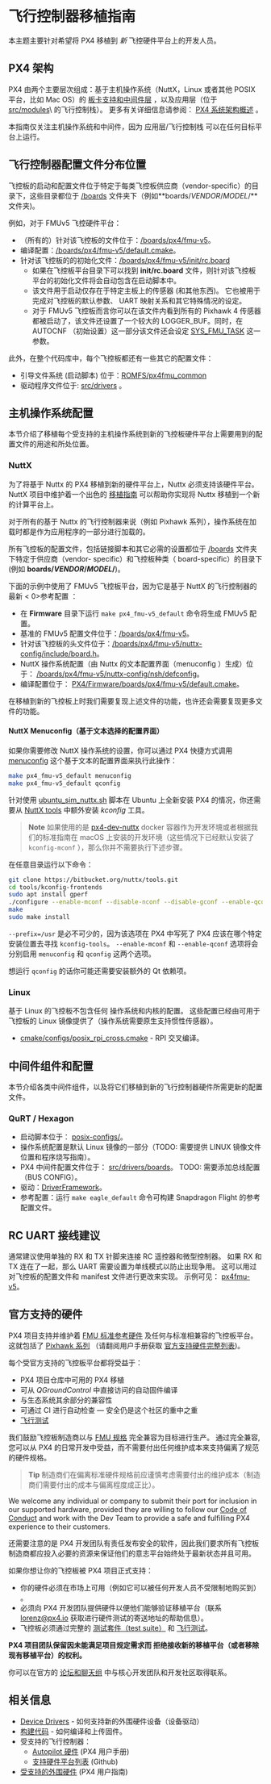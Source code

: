 # 飞行控制器移植指南

本主题主要针对希望将 PX4 移植到 *新* 飞控硬件平台上的开发人员。

## PX4 架构

PX4 由两个主要层次组成：基于主机操作系统（NuttX，Linux 或者其他 POSIX 平台，比如 Mac OS）的 [板卡支持和中间件层](../middleware/README.md) ，以及应用层（位于 [src/modules](https://github.com/PX4/Firmware/tree/master/src/modules)\ 的飞行控制栈）。 更多有关详细信息请参阅： [PX4 系统架构概述](../concept/architecture.md) 。

本指南仅关注主机操作系统和中间件，因为 应用层/飞行控制栈 可以在任何目标平台上运行。

## 飞行控制器配置文件分布位置

飞控板的启动和配置文件位于特定于每类飞控板供应商（vendor-specific）的目录下，这些目录都位于 [/boards](https://github.com/PX4/Firmware/tree/master/boards/) 文件夹下（例如**boards/*VENDOR*/*MODEL*/**文件夹)。

例如，对于 FMUv5 飞控硬件平台：

* （所有的）针对该飞控板的文件位于：[/boards/px4/fmu-v5](https://github.com/PX4/Firmware/tree/master/boards/px4/fmu-v5)。 
* 编译配置：[/boards/px4/fmu-v5/default.cmake](https://github.com/PX4/Firmware/blob/master/boards/px4/fmu-v5/default.cmake)。
* 针对该飞控板的的初始化文件：[/boards/px4/fmu-v5/init/rc.board](https://github.com/PX4/Firmware/blob/master/boards/px4/fmu-v5/init/rc.board) 
  * 如果在飞控板平台目录下可以找到 **init/rc.board** 文件，则针对该飞控板平台的初始化文件将会自动包含在启动脚本中。
  * 该文件用于启动仅存在于特定主板上的传感器 (和其他东西)。 它也被用于完成对飞控板的默认参数、 UART 映射关系和其它特殊情况的设定。
  * 对于 FMUv5 飞控板而言你可以在该文件内看到所有的 Pixhawk 4 传感器都被启动了，该文件还设置了一个较大的 LOGGER_BUF。同时，在 AUTOCNF （初始设置）这一部分该文件还会设定 [SYS_FMU_TASK](../advanced/parameter_reference.md#SYS_FMU_TASK) 这一参数。

此外，在整个代码库中，每个飞控板都还有一些其它的配置文件：

* 引导文件系统 (启动脚本) 位于：[ROMFS/px4fmu\_common](https://github.com/PX4/Firmware/tree/master/ROMFS/px4fmu_common)
* 驱动程序文件位于: [src/drivers](https://github.com/PX4/Firmware/tree/master/src/drivers) 。

## 主机操作系统配置

本节介绍了移植每个受支持的主机操作系统到新的飞控板硬件平台上需要用到的配置文件的用途和所处位置。

### NuttX

为了将基于 Nuttx 的 PX4 移植到新的硬件平台上，Nuttx 必须支持该硬件平台。 NuttX 项目中维护着一个出色的 [移植指南](http://www.nuttx.org/Documentation/NuttxPortingGuide.html) 可以帮助你实现将 Nuttx 移植到一个新的计算平台上。

对于所有的基于 Nuttx 的飞行控制器来说（例如 Pixhawk 系列），操作系统在加载时都是作为应用程序的一部分进行加载的。

所有飞控板的配置文件，包括链接脚本和其它必需的设置都位于 [/boards](https://github.com/PX4/Firmware/tree/master/boards/) 文件夹下特定于供应商（vendor- specific）和飞控板种类（ board-specific）的目录下 (例如 **boards/*VENDOR*/*MODEL*/**)。

下面的示例中使用了 FMUv5 飞控板平台，因为它是基于 NuttX 的飞行控制器的最新 < 0>参考配置 </a0 >：

* 在 **Firmware** 目录下运行 `make px4_fmu-v5_default` 命令将生成 FMUv5 配置。
* 基准的 FMUv5 配置文件位于：[/boards/px4/fmu-v5](https://github.com/PX4/Firmware/tree/master/boards/px4/fmu-v5)。
* 针对该飞控板的头文件位于：[/boards/px4/fmu-v5/nuttx-config/include/board.h](https://github.com/PX4/Firmware/blob/master/boards/px4/fmu-v5/nuttx-config/include/board.h)。 
* NuttX 操作系统配置（由 Nuttx 的文本配置界面（menuconfig ）生成）位于： [/boards/px4/fmu-v5/nuttx-config/nsh/defconfig](https://github.com/PX4/Firmware/blob/master/boards/px4/fmu-v5/nuttx-config/nsh/defconfig)。
* 编译配置位于： [PX4/Firmware/boards/px4/fmu-v5/default.cmake](https://github.com/PX4/Firmware/blob/master/boards/px4/fmu-v5/default.cmake)。

在移植到新的飞控板上时我们需要复现上述文件的功能，也许还会需要复现更多文件的功能。

#### NuttX Menuconfig（基于文本选择的配置界面）

如果你需要修改 NuttX 操作系统的设置，你可以通过 PX4 快捷方式调用 [menuconfig](https://bitbucket.org/nuttx/nuttx) 这个基于文本的配置界面来执行此操作：

```sh
make px4_fmu-v5_default menuconfig
make px4_fmu-v5_default qconfig
```

针对使用 [ubuntu_sim_nuttx.sh](https://raw.githubusercontent.com/PX4/Devguide/master/build_scripts/ubuntu_sim_nuttx.sh) 脚本在 Ubuntu 上全新安装 PX4 的情况，你还需要从 [NuttX tools](https://bitbucket.org/nuttx/tools/src/master/) 中额外安装 *kconfig* 工具。

> **Note** 如果使用的是 [px4-dev-nuttx](https://hub.docker.com/r/px4io/px4-dev-nuttx/) docker 容器作为开发环境或者根据我们的标准指南在 macOS 上安装的开发环境（这些情况下已经默认安装了 `kconfig-mconf` ），那么你并不需要执行下述步骤。

在任意目录运行以下命令：

```sh
git clone https://bitbucket.org/nuttx/tools.git
cd tools/kconfig-frontends
sudo apt install gperf
./configure --enable-mconf --disable-nconf --disable-gconf --enable-qconf --prefix=/usr
make
sudo make install
```

`--prefix=/usr` 是必不可少的，因为该选项在 PX4 中写死了 PX4 应该在哪个特定安装位置去寻找 `kconfig-tools`。 `--enable-mconf` 和 `--enable-qconf` 选项将会分别启用 `menuconfig` 和 `qconfig` 这两个选项。

想运行 `qconfig` 的话你可能还需要安装额外的 Qt 依赖项。

### Linux

基于 Linux 的飞控板不包含任何 操作系统和内核的配置。 这些配置已经由可用于飞控板的 Linux 镜像提供了（操作系统需要原生支持惯性传感器）。

* [cmake/configs/posix\_rpi\_cross.cmake](https://github.com/PX4/Firmware/blob/master/cmake/configs/posix_rpi_cross.cmake) - RPI 交叉编译。

## 中间件组件和配置

本节介绍各类中间件组件，以及将它们移植到新的飞行控制器硬件所需更新的配置文件。

### QuRT / Hexagon

* 启动脚本位于： [posix-configs/](https://github.com/PX4/Firmware/tree/master/posix-configs)。
* 操作系统配置是默认 Linux 镜像的一部分（TODO: 需要提供 LINUX 镜像文件位置和程序烧写指南）。
* PX4 中间件配置文件位于： [src/drivers/boards](https://github.com/PX4/Firmware/tree/master/src/drivers/boards)。 TODO: 需要添加总线配置（BUS CONFIG）。
* 驱动：[DriverFramework](https://github.com/px4/DriverFramework)。
* 参考配置：运行 `make eagle_default` 命令可构建 Snapdragon Flight 的参考配置文件。

## RC UART 接线建议

通常建议使用单独的 RX 和 TX 针脚来连接 RC 遥控器和微型控制器。 如果 RX 和 TX 连在了一起，那么 UART 需要设置为单线模式以防止出现争用。 这可以用过对飞控板的配置文件和 manifest 文件进行更改来实现。 示例可见： [px4fmu-v5](https://github.com/PX4/Firmware/blob/master/src/drivers/boards/px4fmu-v5/manifest.c)。

## 官方支持的硬件

PX4 项目支持并维护着 [FMU 标准参考硬件](../debug/reference-design.md) 及任何与标准相兼容的飞控板平台。 这就包括了 [Pixhawk 系列](https://docs.px4.io/en/flight_controller/pixhawk_series.html) （请翻阅用户手册获取 [官方支持硬件完整列表](https://docs.px4.io/en/flight_controller/))。

每个受官方支持的飞控板平台都将受益于：

* PX4 项目仓库中可用的 PX4 移植
* 可从 *QGroundControl* 中直接访问的自动固件编译
* 与生态系统其余部分的兼容性
* 可通过 CI 进行自动检查 — 安全仍是这个社区的重中之重
* [飞行测试](../test_and_ci/test_flights.md)

我们鼓励飞控板制造商以与 [FMU 规格](https://pixhawk.org/) 完全兼容为目标进行生产。 通过完全兼容, 您可以从 PX4 的日常开发中受益，而不需要付出任何维护成本来支持偏离了规范的硬件规格。

> **Tip** 制造商们在偏离标准硬件规格前应谨慎考虑需要付出的维护成本（制造商们需要付出的成本与偏离程度成正比）。

We welcome any individual or company to submit their port for inclusion in our supported hardware, provided they are willing to follow our [Code of Conduct](https://github.com/PX4/Firmware/blob/master/CODE_OF_CONDUCT.md) and work with the Dev Team to provide a safe and fulfilling PX4 experience to their customers.

还需要注意的是 PX4 开发团队有责任发布安全的软件，因此我们要求所有飞控板制造商都应投入必要的资源来保证他们的意志平台始终处于最新状态并且可用。

如果你想让你的飞控板被 PX4 项目正式支持：

* 你的硬件必须在市场上可用（例如它可以被任何开发人员不受限制地购买到） 。
* 必须向 PX4 开发团队提供硬件以便他们能够验证移植平台（联系 <lorenz@px4.io> 获取进行硬件测试的寄送地址的帮助信息）。
* 飞控板必须通过完整的 [测试套件（test suite）](../test_and_ci/README.md) 和 [飞行测试](../test_and_ci/test_flights.md)。

**PX4 项目团队保留因未能满足项目规定需求而 拒绝接收新的移植平台（或者移除现有移植平台）的权利。**

你可以在官方的 [论坛和聊天组](../README.md#support) 中与核心开发团队和开发社区取得联系。

## 相关信息

* [Device Drivers](../middleware/drivers.md) - 如何支持新的外围硬件设备（设备驱动）
* [构建代码](../setup/building_px4.md) - 如何编译和上传固件。 
* 受支持的飞行控制器： 
  * [Autopilot 硬件](https://docs.px4.io/en/flight_controller/) (PX4 用户手册)
  * [支持硬件平台列表](https://github.com/PX4/Firmware/#supported-hardware) (Github)
* [受支持的外围硬件](https://docs.px4.io/en/peripherals/) (PX4 用户指南)